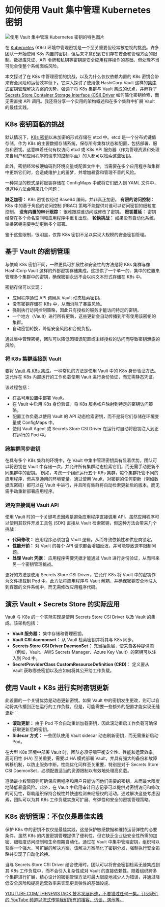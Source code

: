 # 如何使用 Vault 集中管理 Kubernetes 密钥

![使用 Vault 集中管理 Kubernetes 密钥的特色图片](https://cdn.thenewstack.io/media/2025/03/6fac0638-centralize-kubernetes-secrets-management-vault2-1024x640.jpg)

在 [Kubernetes](https://thenewstack.io/kubernetes/) (K8s) 环境中管理密钥是一个至关重要但经常被忽视的挑战。许多团队一开始使用 K8s 内置的密钥，但后来才意识到它们存在安全和管理方面的限制。数据库凭证、API 令牌和私钥等密钥是安全应用程序操作的基础，但处理不当可能会使整个系统面临风险。

本文探讨了在 K8s 中管理密钥的挑战，以及为什么仅仅依赖内置的 K8s 密钥会带来安全风险和运营效率低下。它深入探讨了使用像 HashiCorp Vault 这样的[集中式密钥管理](https://thenewstack.io/meet-openbao-an-open-source-fork-of-hashicorp-vault/)解决方案的优势，强调了将 K8s 集群与 Vault 集成的优点，并解释了 [Secrets Store Container Storage Interface (CSI) Driver](https://github.com/kubernetes-sigs/secrets-store-csi-driver) 如何简化密钥检索，而无需直接 API 调用。我还将分享一个实用的架构概述和在多个集群中扩展 Vault 的最佳实践。

## K8s 密钥面临的挑战

默认情况下，[K8s 密钥](https://thenewstack.io/kubernetes-secrets-management-3-approaches-9-best-practices/)以未加密的形式存储在 etcd 中。etcd 是一个分布式键值存储，作为 K8s 的主要数据存储系统，保存所有集群状态和配置，包括部署、服务和密钥。这意味着任何有权访问 etcd 或 K8s API 服务器（作为管理资源和处理来自用户和应用程序的请求的控制平面）的人都可以检索这些密钥。

此外，密钥经常被硬编码到环境变量或配置文件中，当需要在多个应用程序和集群中更新它们时，会造成维护上的噩梦，并增加暴露和管理不善的风险。

一种常见的模式是将密钥存储在 ConfigMaps 中或将它们嵌入到 YAML 文件中，但这种方法会带来几个问题：

**缺乏加密：** K8s 密钥仅经过 Base64 编码，并非真正加密。
**有限的访问控制：** K8s 中的基于角色的访问控制 (RBAC) 策略不能提供对谁可以访问密钥的细粒度控制。
**没有内置的审计跟踪：** 很难跟踪谁访问或修改了密钥。
**密钥蔓延：** 密钥经常在多个命名空间和应用程序中重复出现。
**轮换挑战：** 如果没有自动化系统，轮换密钥需要手动更新多个部署。

鉴于这些限制，很明显，仅靠 K8s 密钥不足以实现大规模的安全密钥管理。

## 基于 Vault 的密钥管理

与依赖 K8s 密钥不同，一种更具可扩展性和安全性的方法是将 K8s 集群与像 HashiCorp Vault 这样的外部密钥存储集成。这提供了一个单一的、集中的位置来管理多个集群中的密钥，确保密钥永远不会以纯文本形式存储在 K8s 中。

密钥存储可以实现：

- 应用程序通过 API 调用从 Vault 动态检索密钥。
- 没有密钥存储在 K8s 中，从而消除了暴露风险。
- 强制执行访问控制策略，因此只有授权的服务才能访问特定的密钥。
- 一个地方（Vault）进行所有更新，这些更新会自动传播到所有使用该密钥的集群。
- 自动密钥轮换，降低安全风险和合规负担。

通过集中管理密钥，团队可以降低因错误配置或未经授权的访问而导致密钥泄露的风险。

### 将 K8s 集群连接到 Vault

要将 [Vault 与 K8s 集成](https://thenewstack.io/hashicorp-vault-operator-manages-kubernetes-secrets/)，一种常见的方法是使用 Vault 中的 K8s 身份验证方法。这允许在 K8s 内部运行的工作负载使用 Vault 进行身份验证，而无需静态凭证。

该过程包括：

- 在高可用设置中部署 Vault。
- 在 Vault 中启用 K8s 身份验证，将 K8s 服务帐户映射到特定的密钥访问策略。
- 配置工作负载以使用 Vault 的 API 动态检索密钥，而不是将它们存储在环境变量或 ConfigMaps 中。
- 使用 Vault Agent 或 Secrets Store CSI Driver 在运行时自动将密钥注入到正在运行的 Pod 中。

### 跨集群同步密钥

在具有多个 K8s 集群的环境中，在 Vault 中集中管理密钥具有显着优势。团队可以将密钥在 Vault 中存储一次，并允许所有集群动态检索它们，而无需手动更新不同集群中的密钥。
例如，考虑一个组织运行五个 K8s 集群，每个集群托管不同的应用程序，但共享通用的环境变量。通过使用 Vault，对密钥的任何更新（例如数据库密码）都可以在 Vault 中进行，并且所有集群将自动检索更新后的版本，而无需手动重新部署应用程序。

### 避免直接调用 Vault API

使用 Vault 时的一个关键考虑因素是避免应用程序直接调用 API。虽然应用程序可以使用其软件开发工具包 (SDK) 直接从 Vault 检索密钥，但这种方法会带来几个挑战：

*   **代码修改：** 应用程序必须包含 Vault 逻辑，从而导致依赖性和供应商锁定。
*   **性能开销：** 对 Vault 的每个 API 请求都会增加延迟，并可能导致速率限制问题。
*   **处理 Vault 凭据：** 应用程序需要凭据才能通过 Vault 进行身份验证，从而带来另一个密钥管理挑战。

更好的方法是使用 Secrets Store CSI Driver，它允许 K8s 将 Vault 中的密钥作为文件挂载到 Pod 中。此方法将应用程序与 Vault 解耦，并确保密钥安全地注入到容器的文件系统中，而无需修改应用程序代码。

## 演示 Vault + Secrets Store 的实际应用

Vault 与 K8s 的一个实际实现是使用 Secrets Store CSI Driver 以及 Vault 的集成。该架构包括：

*   **Vault 服务器：** 集中存储和管理密钥。
*   **Vault CSI daemonset：** 从 Vault 检索密钥并将其与 K8s 同步。
*   **Secrets Store CSI Driver DaemonSet：** 充当抽象层，使来自各种提供商（例如，Vault、AWS Secrets Manager、Azure Key Vault）的密钥可以注入到 Pod 中。
*   **SecretProviderClass CustomResourceDefinition (CRD)：** 定义要从 Vault 获取哪些密钥以及应如何将其公开给工作负载。

## 使用 Vault + K8s 进行实时密钥更新

此设置的一个关键优势是动态更新密钥。如果 Vault 中的密钥发生更改，则可以自动将其传播到正在运行的工作负载。但是，可能需要一些额外的配置才能实现无缝更新：

*   **滚动更新：** 由于 Pod 不会自动重新加载密钥，因此滚动重启工作负载可确保获取更新后的密钥。
*   **Sidecar 方式：** 一些团队使用 Vault sidecar 动态刷新密钥，而无需重新启动 Pod。

在大型 K8s 环境中部署 Vault 时，团队必须仔细平衡安全性、性能和运营效率。高可用性 (HA) 至关重要，需要以 HA 模式部署 Vault，并具有强大的备份和故障转移机制，以防止服务中断。性能优化同样至关重要，特别是对于 Secrets Store CSI DaemonSet，必须配置适当的资源限制以有效地处理高负载。

遵循最小权限原则可确保应用程序和用户只能访问他们需要的密钥，从而最大限度地降低暴露风险。此外，在 Vault 中启用审计日志记录可以提供对密钥访问和修改的可见性，帮助组织保持合规性并快速检测未经授权的活动。通过解决这些考虑因素，团队可以为其 K8s 工作负载实施可扩展、有弹性和安全的密钥管理策略。

## K8s 密钥管理：不仅仅是最佳实践

保护 K8s 中的密钥不仅仅是最佳实践，这是保护敏感数据和维持运营弹性的必要条件。虽然 K8s 的内置密钥管理提供了便利性，但它缺乏企业级安全性所需的加密、细粒度访问控制和生命周期自动化。通过在 Vault 中集中管理密钥，组织可以获得一个强大、可扩展的解决方案，该解决方案简化了密钥分发，强制执行安全策略并实现了自动化轮换。

当与 Secrets Store CSI Driver 结合使用时，团队可以将安全密钥检索无缝集成到其 K8s 工作负载中，而不会引入复杂性或对 Vault 的直接依赖性。随着组织跨多个集群进行扩展，精心设计的密钥管理方法可最大限度地减少人为错误，并通过降低安全风险和提高运营效率来实现更具弹性的基础设施。

[
YOUTUBE.COM/THENEWSTACK
技术发展迅速，不要错过任何一集。订阅我们的 YouTube
频道以流式传输我们所有的播客、访谈、演示等。
](https://youtube.com/thenewstack?sub_confirmation=1)